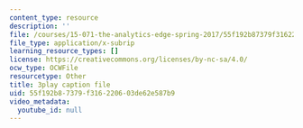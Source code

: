 ```yaml
---
content_type: resource
description: ''
file: /courses/15-071-the-analytics-edge-spring-2017/55f192b87379f316220603de62e587b9_JtIa7ofeXIY.srt
file_type: application/x-subrip
learning_resource_types: []
license: https://creativecommons.org/licenses/by-nc-sa/4.0/
ocw_type: OCWFile
resourcetype: Other
title: 3play caption file
uid: 55f192b8-7379-f316-2206-03de62e587b9
video_metadata:
  youtube_id: null
---
```

